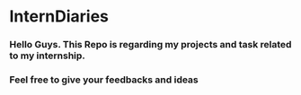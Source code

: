 # InternDiaries

### Hello Guys. This Repo is regarding my projects and task related to my internship.
### Feel free to give your feedbacks and ideas
